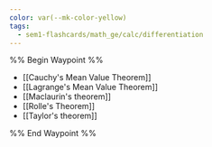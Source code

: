 ```yaml
---
color: var(--mk-color-yellow)
tags:
  - sem1-flashcards/math_ge/calc/differentiation
---
```

%% Begin Waypoint %%
- [[Cauchy's Mean Value Theorem]]
- [[Lagrange's Mean Value Theorem]]
- [[Maclaurin's theorem]]
- [[Rolle's Theorem]]
- [[Taylor's theorem]]

%% End Waypoint %%
